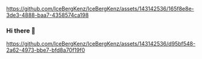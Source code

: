 https://github.com/IceBergKenz/IceBergKenz/assets/143142536/165f8e8e-3de3-4888-baa7-4358574ca198
### Hi there 👋

<!--
**IceBergKenz/IceBergKenz** is a ✨ _special_ ✨ repository because its `README.md` (this file) appears on your GitHub profile.

Here are some ideas to get you started:

- 🔭 I’m currently working on ...
- 🌱 I’m currently learning ...
- 👯 I’m looking to collaborate on ...
- 🤔 I’m looking for help with ...
- 💬 Ask me about ...
- 📫 How to reach me: ...
- 😄 Pronouns: ...
- ⚡ Fun fact: ...
-->
https://github.com/IceBergKenz/IceBergKenz/assets/143142536/d95bf548-2a62-4973-bbe7-bfd8a70f19f0
